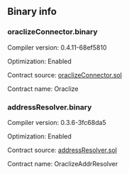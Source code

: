 ## Binary info

### oraclizeConnector.binary

Compiler version: 0.4.11-68ef5810

Optimization: Enabled

Contract source: [oraclizeConnector.sol](../ethereum-api/connectors/oraclizeConnector.sol)

Contract name: Oraclize


### addressResolver.binary

Compiler version: 0.3.6-3fc68da5

Optimization: Enabled

Contract source: [addressResolver.sol](../ethereum-api/connectors/addressResolver.sol)

Contract name: OraclizeAddrResolver
